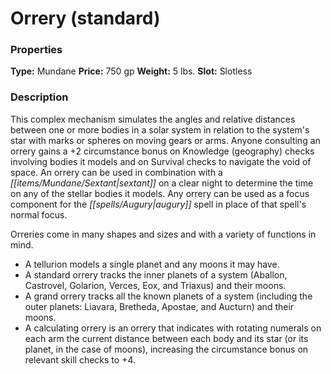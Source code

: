 ﻿---
Title: "Orrery (standard)"
Type: "Mundane"
Price: "750 gp"
Weight: "5 lbs."
Slot: "Slotless"
Description: |
  "This complex mechanism simulates the angles and relative distances between one or more bodies in a solar system in relation to the system's star with marks or spheres on moving gears or arms. Anyone consulting an orrery gains a +2 circumstance bonus on Knowledge (geography) checks involving bodies it models and on Survival checks to navigate the void of space. An orrery can be used in combination with a sextant on a clear night to determine the time on any of the stellar bodies it models. Any orrery can be used as a focus component for the _augury_ spell in place of that spell's normal focus.
  Orreries come in many shapes and sizes and with a variety of functions in mind."
Sources: "['People of the Stars']"
---

# Orrery (standard)

### Properties

**Type:** Mundane **Price:** 750 gp **Weight:** 5 lbs. **Slot:** Slotless

### Description

This complex mechanism simulates the angles and relative distances between one or more bodies in a solar system in relation to the system's star with marks or spheres on moving gears or arms. Anyone consulting an orrery gains a +2 circumstance bonus on Knowledge (geography) checks involving bodies it models and on Survival checks to navigate the void of space. An orrery can be used in combination with a _[[items/Mundane/Sextant|sextant]]_ on a clear night to determine the time on any of the stellar bodies it models. Any orrery can be used as a focus component for the _[[spells/Augury|augury]]_ spell in place of that spell's normal focus.

Orreries come in many shapes and sizes and with a variety of functions in mind.

* A tellurion models a single planet and any moons it may have.
* A standard orrery tracks the inner planets of a system (Aballon, Castrovel, Golarion, Verces, Eox, and Triaxus) and their moons.
* A grand orrery tracks all the known planets of a system (including the outer planets: Liavara, Bretheda, Apostae, and Aucturn) and their moons.
* A calculating orrery is an orrery that indicates with rotating numerals on each arm the current distance between each body and its star (or its planet, in the case of moons), increasing the circumstance bonus on relevant skill checks to +4.